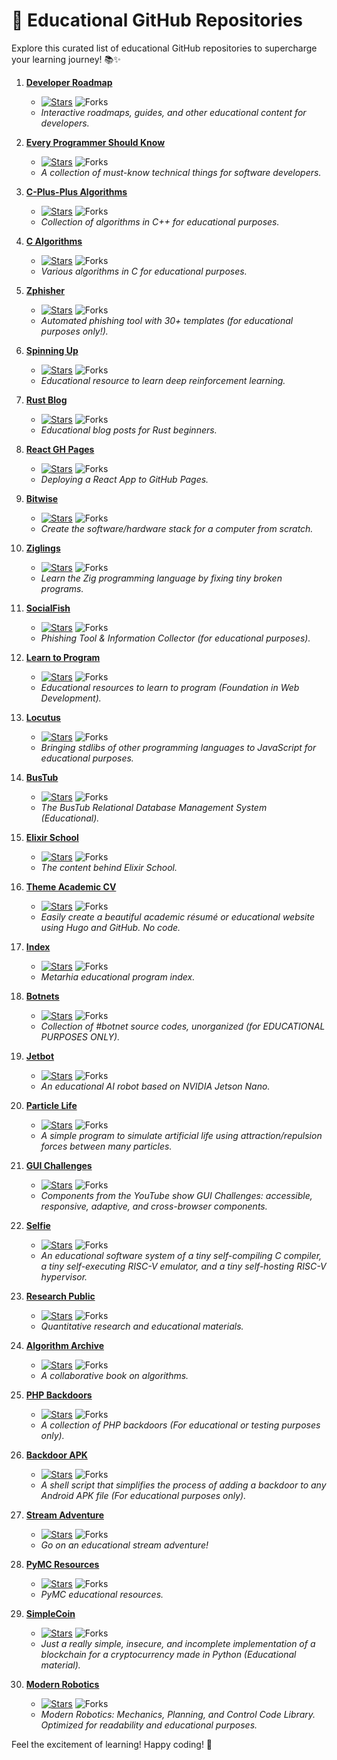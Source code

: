 # 🚀 Educational GitHub Repositories

Explore this curated list of educational GitHub repositories to supercharge your learning journey! 📚✨

1. **[Developer Roadmap](https://github.com/kamranahmedse/developer-roadmap)**
   - [![Stars](https://img.shields.io/github/stars/kamranahmedse/developer-roadmap?color=brightgreen&style=flat-square)](https://github.com/kamranahmedse/developer-roadmap) ![Forks](https://img.shields.io/github/forks/kamranahmedse/developer-roadmap?style=flat-square)
   - *Interactive roadmaps, guides, and other educational content for developers.*

2. **[Every Programmer Should Know](https://github.com/mtdvio/every-programmer-should-know)**
   - [![Stars](https://img.shields.io/github/stars/mtdvio/every-programmer-should-know?color=brightgreen&style=flat-square)](https://github.com/mtdvio/every-programmer-should-know) ![Forks](https://img.shields.io/github/forks/mtdvio/every-programmer-should-know?style=flat-square)
   - *A collection of must-know technical things for software developers.*

3. **[C-Plus-Plus Algorithms](https://github.com/TheAlgorithms/C-Plus-Plus)**
   - [![Stars](https://img.shields.io/github/stars/TheAlgorithms/C-Plus-Plus?color=brightgreen&style=flat-square)](https://github.com/TheAlgorithms/C-Plus-Plus) ![Forks](https://img.shields.io/github/forks/TheAlgorithms/C-Plus-Plus?style=flat-square)
   - *Collection of algorithms in C++ for educational purposes.*

4. **[C Algorithms](https://github.com/TheAlgorithms/C)**
   - [![Stars](https://img.shields.io/github/stars/TheAlgorithms/C?color=brightgreen&style=flat-square)](https://github.com/TheAlgorithms/C) ![Forks](https://img.shields.io/github/forks/TheAlgorithms/C?style=flat-square)
   - *Various algorithms in C for educational purposes.*

5. **[Zphisher](https://github.com/htr-tech/zphisher)**
   - [![Stars](https://img.shields.io/github/stars/htr-tech/zphisher?color=brightgreen&style=flat-square)](https://github.com/htr-tech/zphisher) ![Forks](https://img.shields.io/github/forks/htr-tech/zphisher?style=flat-square)
   - *Automated phishing tool with 30+ templates (for educational purposes only!).*

6. **[Spinning Up](https://github.com/openai/spinningup)**
   - [![Stars](https://img.shields.io/github/stars/openai/spinningup?color=brightgreen&style=flat-square)](https://github.com/openai/spinningup) ![Forks](https://img.shields.io/github/forks/openai/spinningup?style=flat-square)
   - *Educational resource to learn deep reinforcement learning.*

7. **[Rust Blog](https://github.com/pretzelhammer/rust-blog)**
   - [![Stars](https://img.shields.io/github/stars/pretzelhammer/rust-blog?color=brightgreen&style=flat-square)](https://github.com/pretzelhammer/rust-blog) ![Forks](https://img.shields.io/github/forks/pretzelhammer/rust-blog?style=flat-square)
   - *Educational blog posts for Rust beginners.*

8. **[React GH Pages](https://github.com/gitname/react-gh-pages)**
   - [![Stars](https://img.shields.io/github/stars/gitname/react-gh-pages?color=brightgreen&style=flat-square)](https://github.com/gitname/react-gh-pages) ![Forks](https://img.shields.io/github/forks/gitname/react-gh-pages?style=flat-square)
   - *Deploying a React App to GitHub Pages.*

9. **[Bitwise](https://github.com/pervognsen/bitwise)**
   - [![Stars](https://img.shields.io/github/stars/pervognsen/bitwise?color=brightgreen&style=flat-square)](https://github.com/pervognsen/bitwise) ![Forks](https://img.shields.io/github/forks/pervognsen/bitwise?style=flat-square)
   - *Create the software/hardware stack for a computer from scratch.*

10. **[Ziglings](https://github.com/ratfactor/ziglings)**
    - [![Stars](https://img.shields.io/github/stars/ratfactor/ziglings?color=brightgreen&style=flat-square)](https://github.com/ratfactor/ziglings) ![Forks](https://img.shields.io/github/forks/ratfactor/ziglings?style=flat-square)
    - *Learn the Zig programming language by fixing tiny broken programs.*

11. **[SocialFish](https://github.com/UndeadSec/SocialFish)**
    - [![Stars](https://img.shields.io/github/stars/UndeadSec/SocialFish?color=brightgreen&style=flat-square)](https://github.com/UndeadSec/SocialFish) ![Forks](https://img.shields.io/github/forks/UndeadSec/SocialFish?style=flat-square)
    - *Phishing Tool & Information Collector (for educational purposes).*

12. **[Learn to Program](https://github.com/karlhorky/learn-to-program)**
    - [![Stars](https://img.shields.io/github/stars/karlhorky/learn-to-program?color=brightgreen&style=flat-square)](https://github.com/karlhorky/learn-to-program) ![Forks](https://img.shields.io/github/forks/karlhorky/learn-to-program?style=flat-square)
    - *Educational resources to learn to program (Foundation in Web Development).*

13. **[Locutus](https://github.com/locutusjs/locutus)**
    - [![Stars](https://img.shields.io/github/stars/locutusjs/locutus?color=brightgreen&style=flat-square)](https://github.com/locutusjs/locutus) ![Forks](https://img.shields.io/github/forks/locutusjs/locutus?style=flat-square)
    - *Bringing stdlibs of other programming languages to JavaScript for educational purposes.*

14. **[BusTub](https://github.com/cmu-db/bustub)**
    - [![Stars](https://img.shields.io/github/stars/cmu-db/bustub?color=brightgreen&style=flat-square)](https://github.com/cmu-db/bustub) ![Forks](https://img.shields.io/github/forks/cmu-db/bustub?style=flat-square)
    - *The BusTub Relational Database Management System (Educational).*

15. **[Elixir School](https://github.com/elixirschool/elixirschool)**
    - [![Stars](https://img.shields.io/github/stars/elixirschool/elixirschool?color=brightgreen&style=flat-square)](https://github.com/elixirschool/elixirschool) ![Forks](https://img.shields.io/github/forks/elixirschool/elixirschool?style=flat-square)
    - *The content behind Elixir School.*

16. **[Theme Academic CV](https://github.com/HugoBlox/theme-academic-cv)**
    - [![Stars](https://img.shields.io/github/stars/HugoBlox/theme-academic-cv?color=brightgreen&style=flat-square)](https://github.com/HugoBlox/theme-academic-cv) ![Forks](https://img.shields.io/github/forks/HugoBlox/theme-academic-cv?style=flat-square)
    - *Easily create a beautiful academic résumé or educational website using Hugo and GitHub. No code.*

17. **[Index](https://github.com/HowProgrammingWorks/Index)**
    - [![Stars](https://img.shields.io/github/stars/HowProgrammingWorks/Index?color=brightgreen&style=flat-square)](https://github.com/HowProgrammingWorks/Index) ![Forks](https://img.shields.io/github/forks/HowProgrammingWorks/Index?style=flat-square)
    - *Metarhia educational program index.*

18. **[Botnets](https://github.com/maestron/botnets)**
    - [![Stars](https://img.shields.io/github/stars/maestron/botnets?color=brightgreen&style=flat-square)](https://github.com/maestron/botnets) ![Forks](https://img.shields.io/github/forks/maestron/botnets?style=flat-square)
    - *Collection of #botnet source codes, unorganized (for EDUCATIONAL PURPOSES ONLY).*

19. **[Jetbot](https://github.com/NVIDIA-AI-IOT/jetbot)**
    - [![Stars](https://img.shields.io/github/stars/NVIDIA-AI-IOT/jetbot?color=brightgreen&style=flat-square)](https://github.com/NVIDIA-AI-IOT/jetbot) ![Forks](https://img.shields.io/github/forks/NVIDIA-AI-IOT/jetbot?style=flat-square)
    - *An educational AI robot based on NVIDIA Jetson Nano.*

20. **[Particle Life](https://github.com/hunar4321/particle-life)**
    - [![Stars](https://img.shields.io/github/stars/hunar4321/particle-life?color=brightgreen&style=flat-square)](https://github.com/hunar4321/particle-life) ![Forks](https://img.shields.io/github/forks/hunar4321/particle-life?style=flat-square)
    - *A simple program to simulate artificial life using attraction/repulsion forces between many particles.*

21. **[GUI Challenges](https://github.com/argyleink/gui-challenges)**
    - [![Stars](https://img.shields.io/github/stars/argyleink/gui-challenges?color=brightgreen&style=flat-square)](https://github.com/argyleink/gui-challenges) ![Forks](https://img.shields.io/github/forks/argyleink/gui-challenges?style=flat-square)
    - *Components from the YouTube show GUI Challenges: accessible, responsive, adaptive, and cross-browser components.*

22. **[Selfie](https://github.com/cksystemsteaching/selfie)**
    - [![Stars](https://img.shields.io/github/stars/cksystemsteaching/selfie?color=brightgreen&style=flat-square)](https://github.com/cksystemsteaching/selfie) ![Forks](https://img.shields.io/github/forks/cksystemsteaching/selfie?style=flat-square)
    - *An educational software system of a tiny self-compiling C compiler, a tiny self-executing RISC-V emulator, and a tiny self-hosting RISC-V hypervisor.*

23. **[Research Public](https://github.com/quantopian/research_public)**
    - [![Stars](https://img.shields.io/github/stars/quantopian/research_public?color=brightgreen&style=flat-square)](https://github.com/quantopian/research_public) ![Forks](https://img.shields.io/github/forks/quantopian/research_public?style=flat-square)
    - *Quantitative research and educational materials.*

24. **[Algorithm Archive](https://github.com/algorithm-archivists/algorithm-archive)**
    - [![Stars](https://img.shields.io/github/stars/algorithm-archivists/algorithm-archive?color=brightgreen&style=flat-square)](https://github.com/algorithm-archivists/algorithm-archive) ![Forks](https://img.shields.io/github/forks/algorithm-archivists/algorithm-archive?style=flat-square)
    - *A collaborative book on algorithms.*

25. **[PHP Backdoors](https://github.com/bartblaze/PHP-backdoors)**
    - [![Stars](https://img.shields.io/github/stars/bartblaze/PHP-backdoors?color=brightgreen&style=flat-square)](https://github.com/bartblaze/PHP-backdoors) ![Forks](https://img.shields.io/github/forks/bartblaze/PHP-backdoors?style=flat-square)
    - *A collection of PHP backdoors (For educational or testing purposes only).*

26. **[Backdoor APK](https://github.com/dana-at-cp/backdoor-apk)**
    - [![Stars](https://img.shields.io/github/stars/dana-at-cp/backdoor-apk?color=brightgreen&style=flat-square)](https://github.com/dana-at-cp/backdoor-apk) ![Forks](https://img.shields.io/github/forks/dana-at-cp/backdoor-apk?style=flat-square)
    - *A shell script that simplifies the process of adding a backdoor to any Android APK file (For educational purposes only).*

27. **[Stream Adventure](https://github.com/workshopper/stream-adventure)**
    - [![Stars](https://img.shields.io/github/stars/workshopper/stream-adventure?color=brightgreen&style=flat-square)](https://github.com/workshopper/stream-adventure) ![Forks](https://img.shields.io/github/forks/workshopper/stream-adventure?style=flat-square)
    - *Go on an educational stream adventure!*

28. **[PyMC Resources](https://github.com/pymc-devs/pymc-resources)**
    - [![Stars](https://img.shields.io/github/stars/pymc-devs/pymc-resources?color=brightgreen&style=flat-square)](https://github.com/pymc-devs/pymc-resources) ![Forks](https://img.shields.io/github/forks/pymc-devs/pymc-resources?style=flat-square)
    - *PyMC educational resources.*

29. **[SimpleCoin](https://github.com/cosme12/SimpleCoin)**
    - [![Stars](https://img.shields.io/github/stars/cosme12/SimpleCoin?color=brightgreen&style=flat-square)](https://github.com/cosme12/SimpleCoin) ![Forks](https://img.shields.io/github/forks/cosme12/SimpleCoin?style=flat-square)
    - *Just a really simple, insecure, and incomplete implementation of a blockchain for a cryptocurrency made in Python (Educational material).*

30. **[Modern Robotics](https://github.com/NxRLab/ModernRobotics)**
    - [![Stars](https://img.shields.io/github/stars/NxRLab/ModernRobotics?color=brightgreen&style=flat-square)](https://github.com/NxRLab/ModernRobotics) ![Forks](https://img.shields.io/github/forks/NxRLab/ModernRobotics?style=flat-square)
    - *Modern Robotics: Mechanics, Planning, and Control Code Library. Optimized for readability and educational purposes.*

Feel the excitement of learning! Happy coding! 🚀
